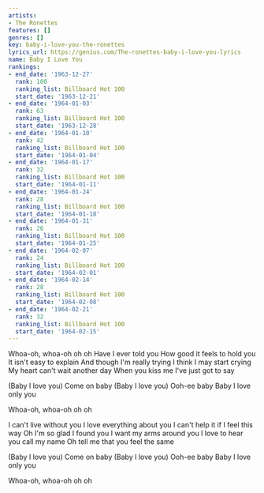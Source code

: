 ```yaml
---
artists:
- The Ronettes
features: []
genres: []
key: baby-i-love-you-the-ronettes
lyrics_url: https://genius.com/The-ronettes-baby-i-love-you-lyrics
name: Baby I Love You
rankings:
- end_date: '1963-12-27'
  rank: 100
  ranking_list: Billboard Hot 100
  start_date: '1963-12-21'
- end_date: '1964-01-03'
  rank: 63
  ranking_list: Billboard Hot 100
  start_date: '1963-12-28'
- end_date: '1964-01-10'
  rank: 42
  ranking_list: Billboard Hot 100
  start_date: '1964-01-04'
- end_date: '1964-01-17'
  rank: 32
  ranking_list: Billboard Hot 100
  start_date: '1964-01-11'
- end_date: '1964-01-24'
  rank: 28
  ranking_list: Billboard Hot 100
  start_date: '1964-01-18'
- end_date: '1964-01-31'
  rank: 26
  ranking_list: Billboard Hot 100
  start_date: '1964-01-25'
- end_date: '1964-02-07'
  rank: 24
  ranking_list: Billboard Hot 100
  start_date: '1964-02-01'
- end_date: '1964-02-14'
  rank: 28
  ranking_list: Billboard Hot 100
  start_date: '1964-02-08'
- end_date: '1964-02-21'
  rank: 32
  ranking_list: Billboard Hot 100
  start_date: '1964-02-15'
---
```

Whoa-oh, whoa-oh oh oh
Have I ever told you
How good it feels to hold you
It isn't easy to explain
And though I'm really trying
I think I may start crying
My heart can't wait another day
When you kiss me I've just got to say


(Baby I love you)
Come on baby
(Baby I love you)
Ooh-ee baby
Baby I love only you

Whoa-oh, whoa-oh oh oh


I can't live without you
I love everything about you
I can't help it if I feel this way
Oh I'm so glad I found you
I want my arms around you
I love to hear you call my name
Oh tell me that you feel the same


(Baby I love you)
Come on baby
(Baby I love you)
Ooh-ee baby
Baby I love only you

Whoa-oh, whoa-oh oh oh
